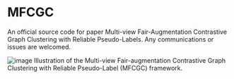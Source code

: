 # MFCGC
An official source code for paper Multi-view Fair-Augmentation Contrastive Graph Clustering with Reliable Pseudo-Labels. Any communications or issues are welcomed. 

![image](https://github.com/buthi/MFCGC/assets/76221047/6a5a315b-a94f-4548-b4ce-878cf4962aa4)
Illustration of the Multi-view Fair-augmentation Contrastive Graph Clustering with Reliable Pseudo-Label (MFCGC) framework. 
